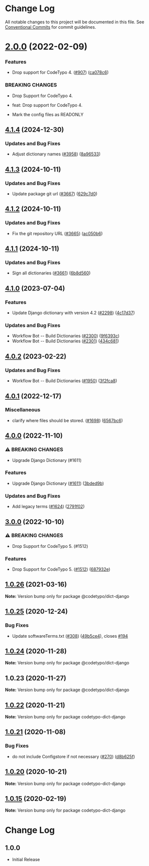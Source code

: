# Change Log

All notable changes to this project will be documented in this file.
See [Conventional Commits](https://conventionalcommits.org) for commit guidelines.

# [2.0.0](https://github.com/khulnasoft/codetypo/compare/@codetypo/dict-django@1.0.26...@codetypo/dict-django@2.0.0) (2022-02-09)


### Features

* Drop support for CodeTypo 4. ([#907](https://github.com/khulnasoft/codetypo/issues/907)) ([ca078c6](https://github.com/khulnasoft/codetypo/commit/ca078c6a2e188cc3cf6276db1ba7e007f0f06f27))


### BREAKING CHANGES

* Drop Support for CodeTypo 4.

* feat: Drop support for CodeTypo 4.
* Mark the config files as READONLY





## [4.1.4](https://github.com/khulnasoft/codetypo/compare/@codetypo/dict-django@4.1.3...@codetypo/dict-django@4.1.4) (2024-12-30)


### Updates and Bug Fixes

* Adjust dictionary names ([#3958](https://github.com/khulnasoft/codetypo/issues/3958)) ([8a96533](https://github.com/khulnasoft/codetypo/commit/8a96533bec21280103740868b81559437c413501))

## [4.1.3](https://github.com/khulnasoft/codetypo/compare/@codetypo/dict-django@4.1.2...@codetypo/dict-django@4.1.3) (2024-10-11)


### Updates and Bug Fixes

* Update package git url ([#3667](https://github.com/khulnasoft/codetypo/issues/3667)) ([629c7d0](https://github.com/khulnasoft/codetypo/commit/629c7d0a5e1bacad1d3874b1f8372edc3494ef97))

## [4.1.2](https://github.com/khulnasoft/codetypo/compare/@codetypo/dict-django@4.1.1...@codetypo/dict-django@4.1.2) (2024-10-11)


### Updates and Bug Fixes

* Fix the git repository URL ([#3665](https://github.com/khulnasoft/codetypo/issues/3665)) ([ac050b6](https://github.com/khulnasoft/codetypo/commit/ac050b697d57820109995e92fac5ccc32ced1723))

## [4.1.1](https://github.com/khulnasoft/codetypo/compare/@codetypo/dict-django@4.1.0...@codetypo/dict-django@4.1.1) (2024-10-11)


### Updates and Bug Fixes

* Sign all dictionaries ([#3661](https://github.com/khulnasoft/codetypo/issues/3661)) ([6b8d560](https://github.com/khulnasoft/codetypo/commit/6b8d560cf51a593458ce42bca415859f872cfc97))

## [4.1.0](https://github.com/khulnasoft/codetypo/compare/@codetypo/dict-django@4.0.2...@codetypo/dict-django@4.1.0) (2023-07-04)


### Features

* Update Django dictionary with version 4.2 ([#2298](https://github.com/khulnasoft/codetypo/issues/2298)) ([4c17d37](https://github.com/khulnasoft/codetypo/commit/4c17d37beadf9949fa74bbc17a50501321f2edb1))


### Updates and Bug Fixes

* Workflow Bot -- Build Dictionaries ([#2300](https://github.com/khulnasoft/codetypo/issues/2300)) ([9f6393c](https://github.com/khulnasoft/codetypo/commit/9f6393ccd04736f3bbf371e377bff09f6328fa40))
* Workflow Bot -- Build Dictionaries ([#2301](https://github.com/khulnasoft/codetypo/issues/2301)) ([434c681](https://github.com/khulnasoft/codetypo/commit/434c6812fb4f42249db49b8bda0da1afc88a35ec))

## [4.0.2](https://github.com/khulnasoft/codetypo/compare/@codetypo/dict-django@4.0.1...@codetypo/dict-django@4.0.2) (2023-02-22)


### Updates and Bug Fixes

* Workflow Bot -- Build Dictionaries ([#1950](https://github.com/khulnasoft/codetypo/issues/1950)) ([3f2fca8](https://github.com/khulnasoft/codetypo/commit/3f2fca8b64c800723cc572f5ef83e92d5ec64673))

## [4.0.1](https://github.com/khulnasoft/codetypo/compare/@codetypo/dict-django@4.0.0...@codetypo/dict-django@4.0.1) (2022-12-17)


### Miscellaneous

* clarify where files should be stored. ([#1698](https://github.com/khulnasoft/codetypo/issues/1698)) ([6567bc6](https://github.com/khulnasoft/codetypo/commit/6567bc62130404cb32945bdcc3bf07316c839396))

## [4.0.0](https://github.com/khulnasoft/codetypo/compare/@codetypo/dict-django@3.0.0...@codetypo/dict-django@4.0.0) (2022-11-10)


### ⚠ BREAKING CHANGES

* Upgrade Django Dictionary (#1611)

### Features

* Upgrade Django Dictionary ([#1611](https://github.com/khulnasoft/codetypo/issues/1611)) ([3bded9b](https://github.com/khulnasoft/codetypo/commit/3bded9b6808aa1492c92fe94dae52e317bb28d6b))


### Updates and Bug Fixes

* Add legacy terms ([#1624](https://github.com/khulnasoft/codetypo/issues/1624)) ([2791f02](https://github.com/khulnasoft/codetypo/commit/2791f025672ce8c14eaa305a67d3d7a334b7682f))

## [3.0.0](https://github.com/khulnasoft/codetypo/compare/@codetypo/dict-django@2.0.0...@codetypo/dict-django@3.0.0) (2022-10-10)


### ⚠ BREAKING CHANGES

* Drop Support for CodeTypo 5. (#1512)

### Features

* Drop Support for CodeTypo 5. ([#1512](https://github.com/khulnasoft/codetypo/issues/1512)) ([687932e](https://github.com/khulnasoft/codetypo/commit/687932e187e4bce87d7904e3a2e53dd6de6ac372))

## [1.0.26](https://github.com/khulnasoft/codetypo/compare/@codetypo/dict-django@1.0.25...@codetypo/dict-django@1.0.26) (2021-03-16)

**Note:** Version bump only for package @codetypo/dict-django





## [1.0.25](https://github.com/khulnasoft/codetypo/compare/@codetypo/dict-django@1.0.24...@codetypo/dict-django@1.0.25) (2020-12-24)


### Bug Fixes

* Update softwareTerms.txt ([#308](https://github.com/khulnasoft/codetypo/issues/308)) ([49b5ce4](https://github.com/khulnasoft/codetypo/commit/49b5ce4a2436f3c99969d6425128d55f84c8a7fc)), closes [#194](https://github.com/khulnasoft/codetypo/issues/194)





## [1.0.24](https://github.com/khulnasoft/codetypo/compare/@codetypo/dict-django@1.0.23...@codetypo/dict-django@1.0.24) (2020-11-28)

**Note:** Version bump only for package @codetypo/dict-django





## 1.0.23 (2020-11-27)

**Note:** Version bump only for package @codetypo/dict-django





## [1.0.22](https://github.com/khulnasoft/codetypo/compare/codetypo-dict-django@1.0.21...codetypo-dict-django@1.0.22) (2020-11-21)

**Note:** Version bump only for package codetypo-dict-django

## [1.0.21](https://github.com/khulnasoft/codetypo/compare/codetypo-dict-django@1.0.20...codetypo-dict-django@1.0.21) (2020-11-08)

### Bug Fixes

- do not include Configstore if not necessary ([#270](https://github.com/khulnasoft/codetypo/issues/270)) ([d8b625f](https://github.com/khulnasoft/codetypo/commit/d8b625f2f42d5cc6c4a9390216ac1e5037886e44))

## [1.0.20](https://github.com/khulnasoft/codetypo/compare/codetypo-dict-django@1.0.19...codetypo-dict-django@1.0.20) (2020-10-21)

**Note:** Version bump only for package codetypo-dict-django

## [1.0.15](https://github.com/khulnasoft/codetypo/compare/codetypo-dict-django@1.0.14...codetypo-dict-django@1.0.15) (2020-02-19)

**Note:** Version bump only for package codetypo-dict-django

# Change Log

## 1.0.0

- Initial Release
